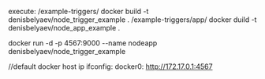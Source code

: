 execute:
/example-triggers/ docker build -t denisbelyaev/node_trigger_example .
/example-triggers/app/ docker duild -t denisbelyaev/node_app_example .

docker run -d -p 4567:9000 --name nodeapp denisbelyaev/node_trigger_example

//default docker host ip
ifconfig: docker0:  http://172.17.0.1:4567
